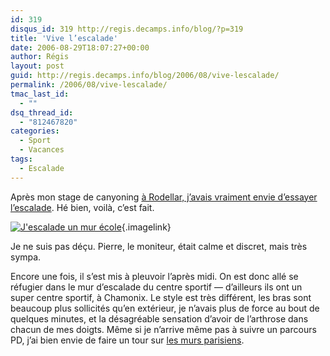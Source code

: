 ```yaml
---
id: 319
disqus_id: 319 http://regis.decamps.info/blog/?p=319
title: 'Vive l’escalade'
date: 2006-08-29T18:07:27+00:00
author: Régis
layout: post
guid: http://regis.decamps.info/blog/2006/08/vive-lescalade/
permalink: /2006/08/vive-lescalade/
tmac_last_id:
  - ""
dsq_thread_id:
  - "812467820"
categories:
  - Sport
  - Vacances
tags:
  - Escalade
---
```

Après mon stage de canyoning [à Rodellar, j’avais vraiment envie d’essayer l’escalade](http://regis.decamps.info/blog/2006/07/retour-de-rodellar/). Hé bien, voilà, c’est fait.
  
[<img id="image318" src="http://regis.decamps.info/blog/wp-content/uploads/2006/09/IMG_3344.thumbnail.JPG" alt="J'escalade un mur école" />](http://regis.decamps.info/blog/wp-content/uploads/2006/09/IMG_3344.JPG "J'escalade un mur école"){.imagelink}
  
Je ne suis pas déçu. Pierre, le moniteur, était calme et discret, mais très sympa. 

Encore une fois, il s’est mis à pleuvoir l’après midi. On est donc allé se réfugier dans le mur d’escalade du centre sportif &#8212; d’ailleurs ils ont un super centre sportif, à Chamonix. Le style est très différent, les bras sont beaucoup plus sollicités qu’en extérieur, je n’avais plus de force au bout de quelques minutes, et la désagréable sensation d’avoir de l’arthrose dans chacun de mes doigts. Même si je n’arrive même pas à suivre un parcours PD, j’ai bien envie de faire un tour sur [les murs parisiens](http://www.paris.fr/portail/Sport/Portal.lut?page_id=5750&document_type_id=5&document_id=3920&portlet_id=12541).
